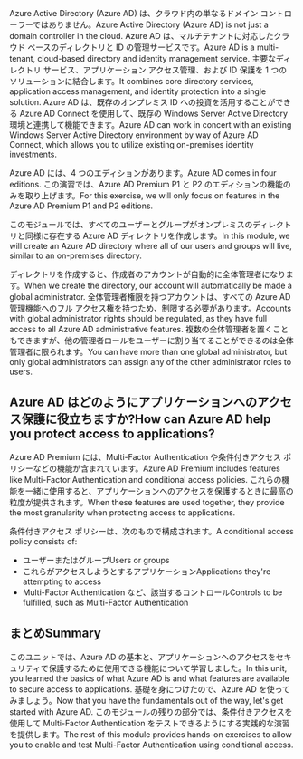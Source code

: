 <span data-ttu-id="8585c-101">Azure Active Directory (Azure AD) は、クラウド内の単なるドメイン コントローラーではありません。</span><span class="sxs-lookup"><span data-stu-id="8585c-101">Azure Active Directory (Azure AD) is not just a domain controller in the cloud.</span></span> <span data-ttu-id="8585c-102">Azure AD は、マルチテナントに対応したクラウド ベースのディレクトリと ID の管理サービスです。</span><span class="sxs-lookup"><span data-stu-id="8585c-102">Azure AD is a multi-tenant, cloud-based directory and identity management service.</span></span> <span data-ttu-id="8585c-103">主要なディレクトリ サービス、アプリケーション アクセス管理、および ID 保護を 1 つのソリューションに結合します。</span><span class="sxs-lookup"><span data-stu-id="8585c-103">It combines core directory services, application access management, and identity protection into a single solution.</span></span> <span data-ttu-id="8585c-104">Azure AD は、既存のオンプレミス ID への投資を活用することができる Azure AD Connect を使用して、既存の Windows Server Active Directory 環境と連携して機能できます。</span><span class="sxs-lookup"><span data-stu-id="8585c-104">Azure AD can work in concert with an existing Windows Server Active Directory environment by way of Azure AD Connect, which allows you to utilize existing on-premises identity investments.</span></span>

<span data-ttu-id="8585c-105">Azure AD には、4 つのエディションがあります。</span><span class="sxs-lookup"><span data-stu-id="8585c-105">Azure AD comes in four editions.</span></span> <span data-ttu-id="8585c-106">この演習では、Azure AD Premium P1 と P2 のエディションの機能のみを取り上げます。</span><span class="sxs-lookup"><span data-stu-id="8585c-106">For this exercise, we will only focus on features in the Azure AD Premium P1 and P2 editions.</span></span>

<span data-ttu-id="8585c-107">このモジュールでは、すべてのユーザーとグループがオンプレミスのディレクトリと同様に存在する Azure AD ディレクトリを作成します。</span><span class="sxs-lookup"><span data-stu-id="8585c-107">In this module, we will create an Azure AD directory where all of our users and groups will live, similar to an on-premises directory.</span></span>

<span data-ttu-id="8585c-108">ディレクトリを作成すると、作成者のアカウントが自動的に全体管理者になります。</span><span class="sxs-lookup"><span data-stu-id="8585c-108">When we create the directory, our account will automatically be made a global administrator.</span></span> <span data-ttu-id="8585c-109">全体管理者権限を持つアカウントは、すべての Azure AD 管理機能へのフル アクセス権を持つため、制限する必要があります。</span><span class="sxs-lookup"><span data-stu-id="8585c-109">Accounts with global administrator rights should be regulated, as they have full access to all Azure AD administrative features.</span></span> <span data-ttu-id="8585c-110">複数の全体管理者を置くこともできますが、他の管理者ロールをユーザーに割り当てることができるのは全体管理者に限られます。</span><span class="sxs-lookup"><span data-stu-id="8585c-110">You can have more than one global administrator, but only global administrators can assign any of the other administrator roles to users.</span></span>

## <a name="how-can-azure-ad-help-you-protect-access-to-applications"></a><span data-ttu-id="8585c-111">Azure AD はどのようにアプリケーションへのアクセス保護に役立ちますか?</span><span class="sxs-lookup"><span data-stu-id="8585c-111">How can Azure AD help you protect access to applications?</span></span>

<span data-ttu-id="8585c-112">Azure AD Premium には、Multi-Factor Authentication や条件付きアクセス ポリシーなどの機能が含まれています。</span><span class="sxs-lookup"><span data-stu-id="8585c-112">Azure AD Premium includes features like Multi-Factor Authentication and conditional access policies.</span></span> <span data-ttu-id="8585c-113">これらの機能を一緒に使用すると、アプリケーションへのアクセスを保護するときに最高の粒度が提供されます。</span><span class="sxs-lookup"><span data-stu-id="8585c-113">When these features are used together, they provide the most granularity when protecting access to applications.</span></span>

<span data-ttu-id="8585c-114">条件付きアクセス ポリシーは、次のもので構成されます。</span><span class="sxs-lookup"><span data-stu-id="8585c-114">A conditional access policy consists of:</span></span>

- <span data-ttu-id="8585c-115">ユーザーまたはグループ</span><span class="sxs-lookup"><span data-stu-id="8585c-115">Users or groups</span></span>
- <span data-ttu-id="8585c-116">これらがアクセスしようとするアプリケーション</span><span class="sxs-lookup"><span data-stu-id="8585c-116">Applications they're attempting to access</span></span>
- <span data-ttu-id="8585c-117">Multi-Factor Authentication など、該当するコントロール</span><span class="sxs-lookup"><span data-stu-id="8585c-117">Controls to be fulfilled, such as Multi-Factor Authentication</span></span>

## <a name="summary"></a><span data-ttu-id="8585c-118">まとめ</span><span class="sxs-lookup"><span data-stu-id="8585c-118">Summary</span></span>

<span data-ttu-id="8585c-119">このユニットでは、Azure AD の基本と、アプリケーションへのアクセスをセキュリティで保護するために使用できる機能について学習しました。</span><span class="sxs-lookup"><span data-stu-id="8585c-119">In this unit, you learned the basics of what Azure AD is and what features are available to secure access to applications.</span></span> <span data-ttu-id="8585c-120">基礎を身につけたので、Azure AD を使ってみましょう。</span><span class="sxs-lookup"><span data-stu-id="8585c-120">Now that you have the fundamentals out of the way, let's get started with Azure AD.</span></span> <span data-ttu-id="8585c-121">このモジュールの残りの部分では、条件付きアクセスを使用して Multi-Factor Authentication をテストできるようにする実践的な演習を提供します。</span><span class="sxs-lookup"><span data-stu-id="8585c-121">The rest of this module provides hands-on exercises to allow you to enable and test Multi-Factor Authentication using conditional access.</span></span>
